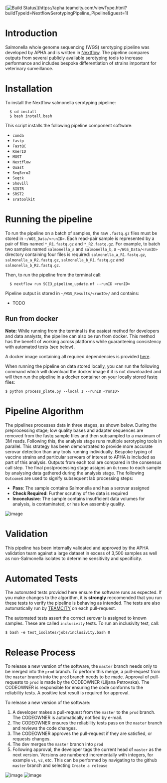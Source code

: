 [![Build Status](https://apha.teamcity.com/app/rest/builds/buildType:(id:NextflowSerotypingPipeline_Pipeline)/statusIcon)](https://apha.teamcity.com/viewType.html?buildTypeId=NextflowSerotypingPipeline_Pipeline&guest=1)

# Introduction

Salmonella whole genome sequencing (WGS) serotyping pipeline was developed by APHA and is written in [Nextflow](https://www.nextflow.io/). The pipeline compares outputs from several publicly available serotyping tools to increase performance and includes bespoke differentiation of strains important for veterinary surveillance.

# Installation
To install the Nextflow salmonella serotyping pipeline:
```
  $ cd install
  $ bash install.bash
```

This script installs the following pipeline component software:
- `conda`
- `fastp`
- `FastQC`
- `KmerID`
- `MOST`
- `Nextflow`
- `Quast`
- `SeqSero2`
- `Seqtk`
- `Shovill`
- `SISTR`
- `SRST2`
- `sratoolkit`

# Running the pipeline

To run the pipeline on a batch of samples, the raw `.fastq.gz` files must be stored in `~/WGS_Data/<runID>`.  Each read-pair sample is represented by a pair of files named `*_R1.fastq.gz` and `*_R2.fastq.gz`. For example, to batch two samples named `salmonella_a` and `salmonella_b`, a `~/WGS_Data/<runID>` directory containing four files is required: `salmonella_a_R1.fastq.gz`, `salmonella_a_R2.fastq.gz`,  `salmonella_b_R1.fastq.gz` and `salmonella_b_R2.fastq.gz`.

Then, to run the pipeline from the terminal call:
```
  $ nextflow run SCE3_pipeline_update.nf --runID <runID>
```

Pipeline output is stored in  `~/WGS_Results/<runID>/` and contains:
- TODO

## Run from docker

**Note:** While running from the terminal is the easiest method for developers and data analysts, the pipeline can also be run from docker. This method has the benefit of working across platforms while guaranteeing consistency with automated tests (see below).

A docker image containing all required dependencies is provided [here](https://hub.docker.com/r/jguzinski/salmonella-seq).

When running the pipeline on data stored locally, you can run the following command which will download the docker image if it is not downloaded
and will then run the pipeline in a docker container on your locally stored fastq files:
```
$ python process_plate.py --local 1 --runID <runID>

```

# Pipeline Algorithm

The pipelines processes data in three stages, as shown below. During the preprocessing stage; low quality bases and adapter sequences are removed from the fastq sample files and then subsampled to a maximum of 3M reads. Following this, the analysis stage runs multiple serotyping tools in parallel.
This strategy has been demonstrated to provide more accurate serovar detection than any tools running individually.
Bespoke typing of vaccine strains and particular servoars of interest to APHA is included as part of this analysis.
Outputs from each tool are compared in the consensus call step.
The final postprocessing stage assigns an `Outcome` to each sample by analysing data gathered during the analysis stage. The following `Outcome`s are used to signify subsequent lab processing steps:

- **Pass**: The sample contains Salmonella and has a serovar assigned
- **Check Required**: Further scrutiny of the data is required
- **Inconclusive**: The sample contains insufficient data volumes for analysis, is contaminated, or has low assembly quality.

![image](https://user-images.githubusercontent.com/6979169/154251677-43d55d28-24bb-4dc2-9def-61322ba58629.png)

# Validation

This pipeline has been internally validated and approved by the APHA validation team against a large dataset in excess of 3,500 samples as well as non-Salmonella isolates to determine sensitivity and specificity.


# Automated Tests

The automated tests provided here ensure the software runs as expected. If you make changes to the algorithm, it is **strongly** reccomended that you run these tests to verify the pipeline is behaving as intended. The tests are also automatically run by [TEAMCITY](https://apha.teamcity.com/viewType.html?buildTypeId=NextflowSerotypingPipeline_Pipeline&guest=1) on each pull-request.

The automated tests assert the correct serovar is assigned to known samples. These are called `inclusivity` tests. To run an inclusivity test, call:
```
$ bash -e test_isolates/jobs/inclusivity.bash 0
```

# Release Process

To release a new version of the software, the `master` branch needs only to be merged into the `prod` branch. To perform this merge, a pull-request from the `master` branch into the `prod` branch needs to be made. Approval of pull-requests to `prod` is made by the CODEOWNER (Liljana Petrovska). The CODEOWNER is responsible for ensuring the code conforms to the reliability tests. A positive test result is required for approval.

To release a new version of the software:
1. A developer makes a pull-request from the `master` to the `prod` branch. The CODEOWNER is automatically notified by e-mail.
1. The CODEOWNER ensures the reliability tests pass on the `master` branch and reviews the code changes.
1. The CODEOWNER approves the pull-request if they are satisfied, or requests changes.
1. The dev merges the `master` branch into `prod`
1. Following approval, the developer tags the current head of `master` as the next version. Versions are numbered incrementally with integers, for example `v1`, `v2`, etc. This can be performed by navigating to the github `master` branch and selecting `Create a release`

![image](https://user-images.githubusercontent.com/6979169/153393500-b2313500-9dc0-4883-bcb9-9d9ef65f734c.png)
![image](https://user-images.githubusercontent.com/6979169/153393680-a6f42c9d-ade7-4390-8c52-5b34837a0ebb.png)
